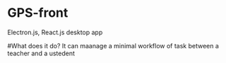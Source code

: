 # GPS-front
Electron.js, React.js desktop app

#What does it do?
It can maanage a minimal workflow of task between a teacher and a ustedent
